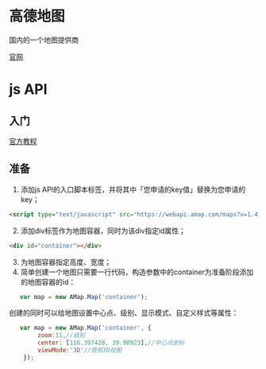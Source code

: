 # 高德地图
国内的一个地图提供商

[官网](https://lbs.amap.com/)

# js API
## 入门
[官方教程](https://lbs.amap.com/api/javascript-api/guide/abc/prepare)

## 准备

1. 添加js API的入口脚本标签，并将其中「您申请的key值」替换为您申请的 key；
```html
<script type="text/javascript" src="https://webapi.amap.com/maps?v=1.4.15&key=您申请的key值"></script> 
```
2.  添加div标签作为地图容器，同时为该div指定id属性；
```html
<div id="container"></div> 
```
3. 为地图容器指定高度、宽度；
4. 简单创建一个地图只需要一行代码，构造参数中的container为准备阶段添加的地图容器的id：
```js
   var map = new AMap.Map('container');
```
创建的同时可以给地图设置中心点、级别、显示模式、自定义样式等属性：
```js
   var map = new AMap.Map('container', {
        zoom:11,//级别
        center: [116.397428, 39.90923],//中心点坐标
        viewMode:'3D'//使用3D视图
    });
```